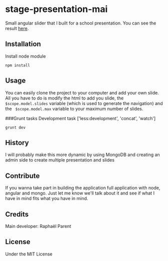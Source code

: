# stage-presentation-mai

Small angular slider that I built for a school presentation. You can see the result [here](stage-presentation-mai.herokuapp.com).

## Installation

Install node module
```
npm install
```

## Usage

You can easily clone the project to your computer and add your own slide. All you have to do is modify the html to add you slide, the `$scope.model.slides` variable (which is used to generate the navigation) and the ` $scope.model.max` variable to your maximum number of slides.

###Grunt tasks
Development task ['less:development', 'concat', 'watch']
```
grunt dev
```

## History

I will probably make this more dynamic by using MongoDB and creating an admin side to create multiple presentation and slides 



## Contribute

If you wanna take part in building the application full application with node, angular and mongo. Just let me know we'll talk about it and see if what I have in mind fits what you have in mind.

## Credits

Main developer: Raphaël Parent

## License

Under the MIT License